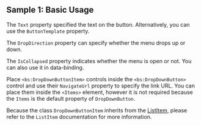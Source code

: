 ## Sample 1: Basic Usage

The `Text` property specified the text on the button. Alternatively, you can use the `ButtonTemplate` property.

The `DropDirection` property can specify whether the menu drops up or down.

The `IsCollapsed` property indicates whether the menu is open or not. You can also use it in data-binding.

Place `<bs:DropDownButtonItem>` controls inside the `<bs:DropDownButton>` control and use their `NavigateUrl` property to specify the link URL. 
You can place them inside the `<Items>` element, however it is not required because the `Items` is the default property of `DropDownButton`.

Because the class `DropDownButtonItem` inherits from the [ListItem](~/controls/bootstrap/ListItem), please refer to the `ListItem` documentation for more information.
